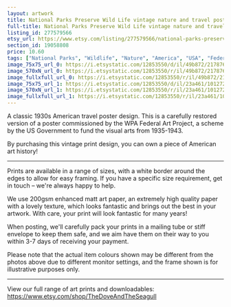 ```yaml
---
layout: artwork
title: National Parks Preserve Wild Life vintage nature and travel poster print
full-title: National Parks Preserve Wild Life vintage nature and travel poster print
listing_id: 277579566
etsy_url: https://www.etsy.com/listing/277579566/national-parks-preserve-wild-life?utm_source=ds&utm_medium=api&utm_campaign=api
section_id: 19058808
price: 10.60
tags: ["National Parks", "Wildlife", "Nature", "America", "USA", "Federal Art Project", "1930s", "Travel", "Wall art", "Retro", "Vintage", "Vintage poster", "Poster print"]
image_75x75_url_0: https://i.etsystatic.com/12853550/d/il/49b872/2178762038/il_75x75.2178762038_2ife.jpg?version=0
image_570xN_url_0: https://i.etsystatic.com/12853550/r/il/49b872/2178762038/il_570xN.2178762038_2ife.jpg
image_fullxfull_url_0: https://i.etsystatic.com/12853550/r/il/49b872/2178762038/il_fullxfull.2178762038_2ife.jpg
image_75x75_url_1: https://i.etsystatic.com/12853550/d/il/23a461/1012726397/il_75x75.1012726397_7ufc.jpg?version=0
image_570xN_url_1: https://i.etsystatic.com/12853550/r/il/23a461/1012726397/il_570xN.1012726397_7ufc.jpg
image_fullxfull_url_1: https://i.etsystatic.com/12853550/r/il/23a461/1012726397/il_fullxfull.1012726397_7ufc.jpg
---
```

A classic 1930s American travel poster design. This is a carefully restored version of a poster commissioned by the WPA Federal Art Project, a scheme by the US Government to fund the visual arts from 1935-1943.

By purchasing this vintage print design, you can own a piece of American art history!

---

Prints are available in a range of sizes, with a white border around the edges to allow for easy framing. If you have a specific size requirement, get in touch – we&#39;re always happy to help.

We use 200gsm enhanced matt art paper, an extremely high quality paper with a lovely texture, which looks fantastic and brings out the best in your artwork. With care, your print will look fantastic for many years!

When posting, we&#39;ll carefully pack your prints in a mailing tube or stiff envelope to keep them safe, and we aim have them on their way to you within 3-7 days of receiving your payment.

Please note that the actual item colours shown may be different from the photos above due to different monitor settings, and the frame shown is for illustrative purposes only.

---

View our full range of art prints and downloadables:
https://www.etsy.com/shop/TheDoveAndTheSeagull
